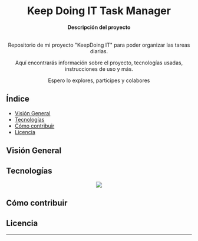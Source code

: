 <h1 align="center" > Keep Doing IT Task Manager </h1>



<div align="center">
  <strong> Descripción del proyecto </strong>
</div>

<br>

<div align="center">
  <p> Repositorio de mi proyecto "KeepDoing IT" para poder organizar las tareas diarias. </p>
  <p> Aquí encontrarás información sobre el proyecto, tecnologías usadas, instrucciones de uso y más.</p>
  <p> Espero lo explores, participes y colabores</p>
</div>

## Índice 

- [Visión General](#visión-general)
- [Tecnologías](#tecnologías)
- [Cómo contribuir](#cómo-contribuir)
- [Licencia](#licencia)

## Visión General




## Tecnologías 

<a href="https://keep-doing-it.vercel.app">
<p align="center">
    <img src="https://skillicons.dev/icons?i=js,html,css" />
</p>
</a>





## Cómo contribuir 



## Licencia 


---
